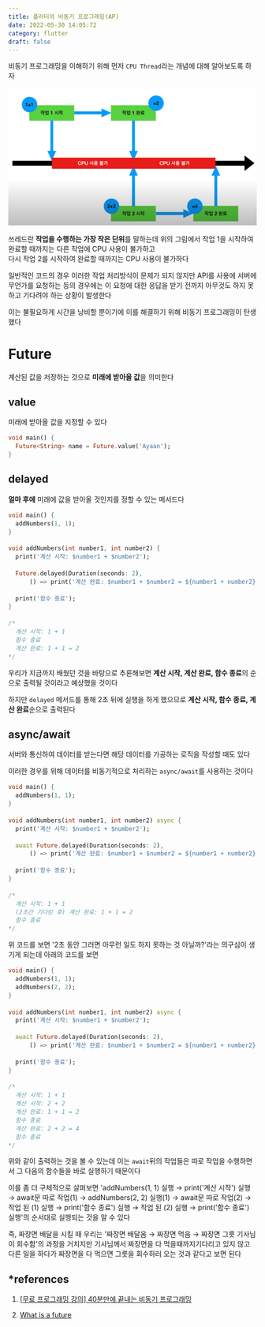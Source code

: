 ```yaml
---
title: 플러터의 비동기 프로그래밍(AP)
date: 2022-05-30 14:05:72
category: flutter
draft: false
---
```


비동기 프로그래밍을 이해하기 위해 먼저 `CPU Thread`라는 개념에 대해 알아보도록 하자

![CPU Thread](https://raw.githubusercontent.com/Alpaca92/alpaca92.github.io/master/content/blog/flutter/images/cpu_thread.png)

쓰레드란 **작업을 수행하는 가장 작은 단위**를 말하는데 위의 그림에서 작업 1을 시작하여 완료할 때까지는 다른 작업에 CPU 사용이 불가하고<br />
다시 작업 2를 시작하여 완료할 때까지는 CPU 사용이 불가하다

일반적인 코드의 경우 이러한 작업 처리방식이 문제가 되지 않지만 API를 사용에 서버에 무언가를 요청하는 등의 경우에는 이 요청에 대한 응답을 받기 전까지 아무것도 하지 못하고 기다려야 하는 상황이 발생한다

이는 불필요하게 시간을 낭비할 뿐이기에 이를 해결하기 위해 비동기 프로그래밍이 탄생했다

# Future

계산된 값을 저장하는 것으로 **미래에 받아올 값**을 의미한다

## value

미래에 받아올 값을 지정할 수 있다

```dart
void main() {
  Future<String> name = Future.value('Ayaan');
}
```

## delayed

**얼마 후에** 미래에 값을 받아올 것인지를 정할 수 있는 메서드다

```dart
void main() {
  addNumbers(1, 1);
}

void addNumbers(int number1, int number2) {
  print('계산 시작: $number1 + $number2');

  Future.delayed(Duration(seconds: 2),
      () => print('계산 완료: $number1 + $number2 = ${number1 + number2}'));

  print('함수 종료');
}

/*
  계산 시작: 1 + 1
  함수 종료
  계산 완료: 1 + 1 = 2
*/
```

우리가 지금까지 배웠던 것을 바탕으로 추론해보면 **계산 시작, 계산 완료, 함수 종료**의 순으로 출력될 것이라고 예상했을 것이다

하지만 `delayed` 메서드를 통해 2초 뒤에 실행을 하게 했으므로 **계산 시작, 함수 종료, 계산 완료**순으로 출력된다

## async/await

서버와 통신하여 데이터를 받는다면 해당 데이터를 가공하는 로직을 작성할 때도 있다

이러한 경우를 위해 데이터를 비동기적으로 처리하는 `async/await`를 사용하는 것이다

```dart
void main() {
  addNumbers(1, 1);
}

void addNumbers(int number1, int number2) async {
  print('계산 시작: $number1 + $number2');

  await Future.delayed(Duration(seconds: 2),
      () => print('계산 완료: $number1 + $number2 = ${number1 + number2}'));

  print('함수 종료');
}

/*
  계산 시작: 1 + 1
  (2초간 기다린 후) 계산 완료: 1 + 1 = 2
  함수 종료
*/
```

위 코드를 보면 '2초 동안 그러면 아무런 일도 하지 못하는 것 아닐까?'라는 의구심이 생기게 되는데 아래의 코드를 보면

```dart
void main() {
  addNumbers(1, 1);
  addNumbers(2, 2);
}

void addNumbers(int number1, int number2) async {
  print('계산 시작: $number1 + $number2');

  await Future.delayed(Duration(seconds: 2),
      () => print('계산 완료: $number1 + $number2 = ${number1 + number2}'));

  print('함수 종료');
}

/*
  계산 시작: 1 + 1
  계산 시작: 2 + 2
  계산 완료: 1 + 1 = 2
  함수 종료
  계산 완료: 2 + 2 = 4
  함수 종료
*/
```

위와 같이 출력하는 것을 볼 수 있는데 이는 `await`뒤의 작업들은 따로 작업을 수행하면서 그 다음의 함수들을 바로 실행하기 때문이다

이를 좀 더 구체적으로 살펴보면 'addNumbers(1, 1) 실행 &rarr; print('계산 시작') 실행 &rarr; await문 따로 작업(1) &rarr; addNumbers(2, 2) 실행(1) &rarr; await문 따로 작업(2) &rarr; 작업 된 (1) 실행 &rarr; print('함수 종료') 실행 &rarr; 작업 된 (2) 실행 &rarr; print('함수 종료') 실행'의 순서대로 실행되는 것을 알 수 있다

즉, 짜장면 배달을 시킬 때 우리는 '짜장면 배달옴 &rarr; 짜장면 먹음 &rarr; 짜장면 그릇 기사님이 회수함'의 과정을 거치지만 기사님께서 짜장면을 다 먹을때까지기다리고 있지 않고 다른 일을 하다가 짜장면을 다 먹으면 그릇을 회수하러 오는 것과 같다고 보면 된다



## \*references

1. [[무료 프로그래밍 강의] 40분만에 끝내는 비동기 프로그래밍](https://www.youtube.com/watch?v=rk41rBXq3zQ&ab_channel=코드팩토리)

2. [What is a future](https://dart.dev/codelabs/async-await#what-is-a-future)